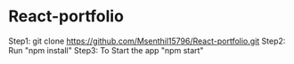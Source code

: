 # React-portfolio

Step1: git clone https://github.com/Msenthil15796/React-portfolio.git
Step2: Run "npm install"
Step3: To Start the app "npm start" 
